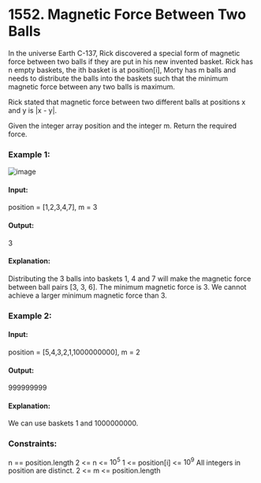 # 1552. Magnetic Force Between Two Balls
In the universe Earth C-137, Rick discovered a special form of magnetic force between two balls if they are put in his new invented basket. Rick has n empty baskets, the ith basket is at position[i], Morty has m balls and needs to distribute the balls into the baskets such that the minimum magnetic force between any two balls is maximum.

Rick stated that magnetic force between two different balls at positions x and y is |x - y|.

Given the integer array position and the integer m. Return the required force.

### Example 1:
![image](https://github.com/Shailesh93602/potd/assets/87556206/a44b72ad-c0ae-4a04-82ae-58c0f0d910a6)
#### Input:
position = [1,2,3,4,7], m = 3
#### Output:
3
#### Explanation:
Distributing the 3 balls into baskets 1, 4 and 7 will make the magnetic force between ball pairs [3, 3, 6]. The minimum magnetic force is 3. We cannot achieve a larger minimum magnetic force than 3.

### Example 2:
#### Input: 
position = [5,4,3,2,1,1000000000], m = 2
#### Output:
999999999
#### Explanation:
We can use baskets 1 and 1000000000.
 
### Constraints:
n == position.length
2 <= n <= $`10^5`$
1 <= position[i] <= $`10^9`$
All integers in position are distinct.
2 <= m <= position.length

